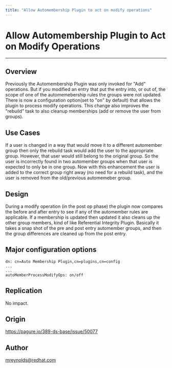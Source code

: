 ```yaml
---
title: "Allow Automembership Plugin to act on modify operations"
---
```


# Allow Automembership Plugin to Act on Modify Operations
----------------

Overview
--------

Previously the Automembership Plugin was only invoked for "Add" operations.  But if you modified an entry that put the entry into, or out of, the scope of one of the automemebership rules the groups were not updated.  There is now a configuration option(set to "on" by default) that allows the plugin to process modify operations.  This change also improves the "rebuild" task to also cleanup memberships (add or remove the user from groups).

Use Cases
---------

If a user is changed in a way that would move it to a different automember group then only the rebuild task would add the user to the appropriate group.  However, that user would still belong to the original group.  So the user is incorrectly found in two automember groups when that user is expected to only be in one group.  Now with this enhancement the user is added to the correct group right away (no need for a rebuild task), and the user is removed from the old/previous automemeber group. 

Design
------

During a modify operation (in the post op phase) the plugin now compares the before and after entry to see if any of the automember rules are applicable.  If a membership is updated then updated it also cleans up the other group members, kind of like Referential Integrity Plugin.  Basically it takes a snap shot of the pre and post entry automember groups, and then the group differences are cleaned up from the post entry. 


Major configuration options
------------------------------------------

    dn: cn=Auto Membership Plugin,cn=plugins,cn=config
    ...
    ...
    autoMemberProcessModifyOps: on/off

Replication
-----------

No impact.


Origin
-------------

https://pagure.io/389-ds-base/issue/50077

Author
------

<mreynolds@redhat.com>

